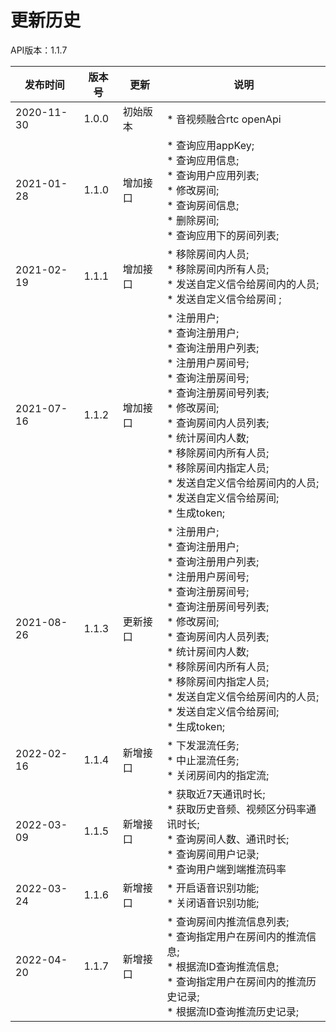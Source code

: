 # 更新历史 #
API版本：1.1.7

|发布时间|版本号|更新|说明|
|---|---|---|---|
|2020-11-30   |1.0.0   |初始版本       |* 音视频融合rtc openApi |
|2021-01-28   |1.1.0   |增加接口       |* 查询应用appKey;<br>* 查询应用信息;<br>* 查询用户应用列表;<br>* 修改房间;<br>* 查询房间信息;<br>* 删除房间;<br>* 查询应用下的房间列表;<br> |
|2021-02-19   |1.1.1   |增加接口       |* 移除房间内人员;<br>* 移除房间内所有人员;<br>* 发送自定义信令给房间内的人员;<br>* 发送自定义信令给房间 ;<br> |
|2021-07-16   |1.1.2   |增加接口       |* 注册用户;<br>* 查询注册用户;<br>* 查询注册用户列表;<br>* 注册用户房间号;<br>* 查询注册房间号;<br>* 查询注册房间号列表;<br>* 修改房间;<br>* 查询房间内人员列表;<br>* 统计房间内人数;<br>* 移除房间内所有人员;<br>* 移除房间内指定人员;<br>* 发送自定义信令给房间内的人员;<br>* 发送自定义信令给房间;<br>* 生成token;<br> |
|2021-08-26   |1.1.3   |更新接口       |* 注册用户;<br>* 查询注册用户;<br>* 查询注册用户列表;<br>* 注册用户房间号;<br>* 查询注册房间号;<br>* 查询注册房间号列表;<br>* 修改房间;<br>* 查询房间内人员列表;<br>* 统计房间内人数;<br>* 移除房间内所有人员;<br>* 移除房间内指定人员;<br>* 发送自定义信令给房间内的人员;<br>* 发送自定义信令给房间;<br>* 生成token;<br> |
|2022-02-16   |1.1.4   |新增接口       |* 下发混流任务;<br>* 中止混流任务;<br>* 关闭房间内的指定流;|
|2022-03-09   |1.1.5   |新增接口       |* 获取近7天通讯时长;<br>* 获取历史音频、视频区分码率通讯时长;<br>* 查询房间人数、通讯时长;<br>* 查询房间用户记录;<br>* 查询用户端到端推流码率|
|2022-03-24   |1.1.6   |新增接口       |* 开启语音识别功能;<br>* 关闭语音识别功能;|
|2022-04-20   |1.1.7   |新增接口       |* 查询房间内推流信息列表;<br>* 查询指定用户在房间内的推流信息;<br>* 根据流ID查询推流信息;<br>* 查询指定用户在房间内的推流历史记录;<br>* 根据流ID查询推流历史记录;|
